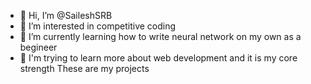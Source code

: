 


- 👋 Hi, I’m @SaileshSRB
- 👀 I’m interested in competitive coding
- 🌱 I’m currently learning how to write neural network on my own as a begineer
- 💞️ I'm trying to learn more about web development and it is my core strength
These are my projects 
<!---
SaileshSRB/SaileshSRB is a ✨ special ✨ repository because its `README.md` (this file) appears on your GitHub profile.
You can click the Preview link to take a look at your changes.
--->
